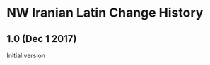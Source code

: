 NW Iranian Latin Change History
===============================

1.0 (Dec 1 2017)
-----------------
Initial version